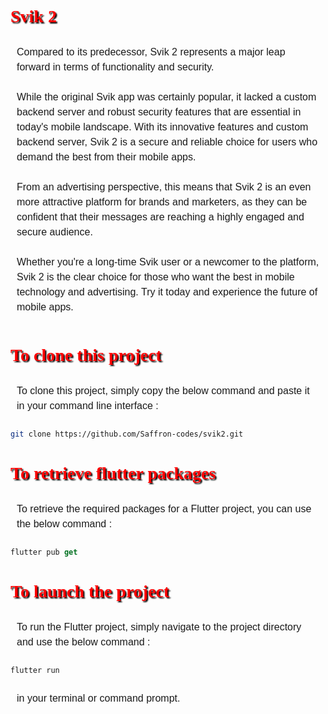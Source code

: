 <h1 style="color: red; text-shadow: 2px 2px 2px #000000;font-family: Times New Roman;">Svik 2</h1>

<p style=" font-size: 16px;font-family: Arial, sans-serif; line-height: 1.5; padding: 10px;">Compared to its predecessor, Svik 2 represents a major leap forward in terms of functionality and security.<br><br>
While the original Svik app was certainly popular, it lacked a custom backend server and robust security features that are essential in today's mobile landscape. With its innovative features and custom backend server, Svik 2 is a secure and reliable choice for users who demand the best from their mobile apps.
<br><br>
From an advertising perspective, this means that Svik 2 is an even more attractive platform for brands and marketers, as they can be confident that their messages are reaching a highly engaged and secure audience.
<br><br>
Whether you're a long-time Svik user or a newcomer to the platform, Svik 2 is the clear choice for those who want the best in mobile technology and advertising. Try it today and experience the future of mobile apps.</p>



<h1 style="color: red; text-shadow: 2px 2px 2px #000000;font-family: Times New Roman;">To clone this project</h1>

<p style=" font-size: 16px;font-family: Arial, sans-serif; line-height: 1.5; padding: 10px;">To clone this project, simply copy the below command and paste it in your command line interface : </p>

```bash
git clone https://github.com/Saffron-codes/svik2.git
```

<h1 style="color: red; text-shadow: 2px 2px 2px #000000;font-family: Times New Roman;">To retrieve flutter packages</h1>

<p style=" font-size: 16px;font-family: Arial, sans-serif; line-height: 1.5; padding: 10px;">To retrieve the required packages for a Flutter project, you can use the below command :</p>

```dart
flutter pub get
```

<h1 style="color: red; text-shadow: 2px 2px 2px #000000;font-family: Times New Roman;">To launch the project</h1>

<p style=" font-size: 16px;font-family: Arial, sans-serif; line-height: 1.5; padding: 10px;">To run the Flutter project, simply navigate to the project directory and use the below command : </p>

```dart
flutter run
```

<p style=" font-size: 16px;font-family: Arial, sans-serif; line-height: 1.5; padding: 10px;">in your terminal or command prompt.</p>

